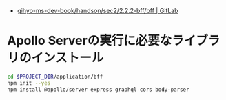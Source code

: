 - [gihyo-ms-dev-book/handson/sec2/2.2.2-bff/bff | GitLab](https://gitlab.com/gihyo-ms-dev-book/handson/sec2/2.2.2-bff/bff)

# Apollo Serverの実行に必要なライブラリのインストール

```bash
cd $PROJECT_DIR/application/bff
npm init --yes
npm install @apollo/server express graphql cors body-parser
```